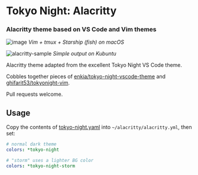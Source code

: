 # Tokyo Night: Alacritty

### Alacritty theme based on VS Code and Vim themes

![image](https://user-images.githubusercontent.com/8506829/95110794-3081ab00-0704-11eb-861a-6162ccb9a6e0.png)
*Vim + tmux + Starship (fish) on macOS*

![alacritty-sample](https://user-images.githubusercontent.com/8506829/85086842-70e30a80-b1a1-11ea-9f69-0b12eb7b5f13.png)
*Simple output on Kubuntu*

Alacritty theme adapted from the excellent Tokyo Night VS Code theme.

Cobbles together pieces of [enkia/tokyo-night-vscode-theme](https://github.com/enkia/tokyo-night-vscode-theme)
and [ghifarit53/tokyonight-vim](https://github.com/ghifarit53/tokyonight-vim).

Pull requests welcome.

## Usage

Copy the contents of [tokyo-night.yaml](https://github.com/zatchheems/tokyo-night-alacritty-theme/blob/master/tokyo-night.yaml)
into `~/alacritty/alacritty.yml`, then set:

```yaml
# normal dark theme
colors: *tokyo-night

# "storm" uses a lighter BG color
colors: *tokyo-night-storm
```
